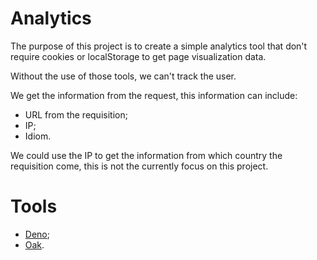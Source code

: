 # Analytics

The purpose of this project is to create a simple analytics tool that don't require cookies or localStorage to get page visualization data.

Without the use of those tools, we can't track the user.

We get the information from the request, this information can include:

- URL from the requisition;
- IP;
- Idiom.

We could use the IP to get the information from which country the requisition come, this is not the currently focus on this project.

# Tools

- [Deno](https://deno.land);
- [Oak](https://oakserver.github.io/oak/).